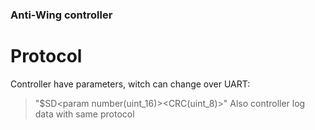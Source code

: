 ### Anti-Wing controller

# Protocol

Controller have parameters, witch can change over UART:
> "$SD<param number(uint_16)><parameters><CRC(uint_8)>"
Also controller log data with same protocol


